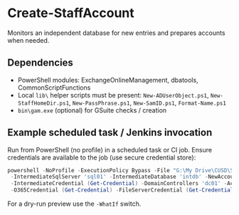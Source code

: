 # Create-StaffAccount

Monitors an independent database for new entries and prepares accounts when needed.

## Dependencies

- PowerShell modules: ExchangeOnlineManagement, dbatools, CommonScriptFunctions
- Local `lib\` helper scripts must be present: `New-ADUserObject.ps1`, `New-StaffHomeDir.ps1`, `New-PassPhrase.ps1`, `New-SamID.ps1`, `Format-Name.ps1`
- `bin\gam.exe` (optional) for GSuite checks / creation

## Example scheduled task / Jenkins invocation

Run from PowerShell (no profile) in a scheduled task or CI job. Ensure credentials are available to the job (use secure credential store):

```powershell
powershell -NoProfile -ExecutionPolicy Bypass -File "G:\My Drive\CUSD\Scripts\GitHub\Create-StaffAccount\Create-StaffAccount.ps1" `
 -IntermediateSqlServer 'sql01' -IntermediateDatabase 'intdb' -NewAccountsTable 'dbo.NewEmployees' `
 -IntermediateCredential (Get-Credential) -DomainControllers 'dc01' -ActiveDirectoryCredential (Get-Credential) `
 -O365Credential (Get-Credential) -FileServerCredential (Get-Credential)
```

For a dry-run preview use the `-WhatIf` switch.

```

```
